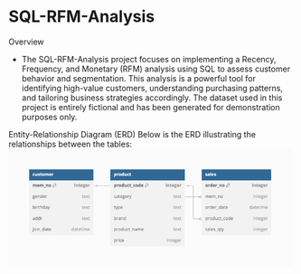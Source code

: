 # SQL-RFM-Analysis

Overview
* The SQL-RFM-Analysis project focuses on implementing a Recency, Frequency, and Monetary (RFM) analysis using SQL to assess customer behavior and segmentation. This analysis is a powerful tool for identifying high-value customers, understanding purchasing patterns, and tailoring business strategies accordingly. The dataset used in this project is entirely fictional and has been generated for demonstration purposes only.

Entity-Relationship Diagram (ERD)
Below is the ERD illustrating the relationships between the tables:
![ERD Diagram](./sales_analysis_ERD.png)



